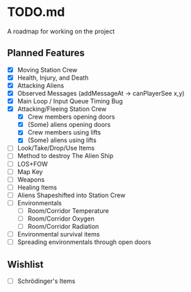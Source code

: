 # TODO.md
A roadmap for working on the project

## Planned Features
* [X] Moving Station Crew
* [X] Health, Injury, and Death
* [X] Attacking Aliens
* [X] Observed Messages (addMessageAt -> canPlayerSee x,y)
* [X] Main Loop / Input Queue Timing Bug
* [X] Attacking/Fleeing Station Crew
  * [X] Crew members opening doors
  * [X] (Some) aliens opening doors
  * [X] Crew members using lifts
  * [X] (Some) aliens using lifts
* [ ] Look/Take/Drop/Use Items
* [ ] Method to destroy The Alien Ship
* [ ] LOS+FOW
* [ ] Map Key
* [ ] Weapons
* [ ] Healing Items
* [ ] Aliens Shapeshifted into Station Crew
* [ ] Environmentals
  * [ ] Room/Corridor Temperature
  * [ ] Room/Corridor Oxygen
  * [ ] Room/Corridor Radiation
* [ ] Environmental survival items
* [ ] Spreading environmentals through open doors

## Wishlist
* [ ] Schrödinger's Items
